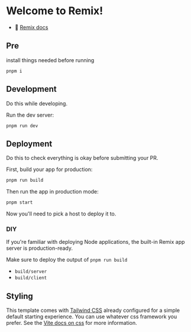 # Welcome to Remix!

- 📖 [Remix docs](https://remix.run/docs)

## Pre

install things needed before running

```shellscript
pnpm i
```

## Development

Do this while developing.

Run the dev server:

```shellscript
pnpm run dev
```

## Deployment

Do this to check everything is okay before submitting your PR.

First, build your app for production:

```sh
pnpm run build
```

Then run the app in production mode:

```sh
pnpm start
```

Now you'll need to pick a host to deploy it to.

### DIY

If you're familiar with deploying Node applications, the built-in Remix app server is production-ready.

Make sure to deploy the output of `pnpm run build`

- `build/server`
- `build/client`

## Styling

This template comes with [Tailwind CSS](https://tailwindcss.com/) already configured for a simple default starting experience. You can use whatever css framework you prefer. See the [Vite docs on css](https://vitejs.dev/guide/features.html#css) for more information.

